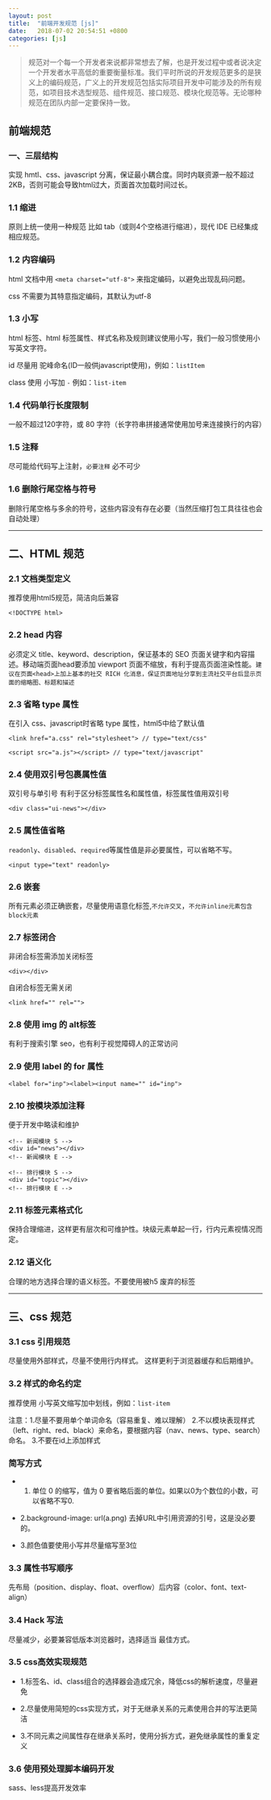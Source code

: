 ```yaml
---
layout: post
title:  "前端开发规范 [js]"
date:   2018-07-02 20:54:51 +0800
categories: [js]
---
```


> 规范对一个每一个开发者来说都非常想去了解，也是开发过程中或者说决定一个开发者水平高低的重要衡量标准。我们平时所说的开发规范更多的是狭义上的编码规范，广义上的开发规范包括实际项目开发中可能涉及的所有规范，如项目技术选型规范、组件规范、接口规范、模块化规范等。无论哪种规范在团队内部一定要保持一致。


## 前端规范

### 一、三层结构

实现 hmtl、css、javascript 分离，保证最小耦合度。同时内联资源一般不超过 2KB，否则可能会导致html过大，页面首次加载时间过长。

### 1.1 缩进

原则上统一使用一种规范 比如 tab（或则4个空格进行缩进），现代 IDE 已经集成相应规范。


### 1.2 内容编码

html 文档中用 `<meta charset="utf-8">` 来指定编码，以避免出现乱码问题。

css 不需要为其特意指定编码，其默认为utf-8


### 1.3 小写

html 标签、html 标签属性、样式名称及规则建议使用小写，我们一般习惯使用小写英文字符。

id 尽量用 驼峰命名(ID一般供javascript使用)，例如：`listItem`

class 使用 小写加 `-` 例如：`list-item`


### 1.4 代码单行长度限制

一般不超过120字符，或 80 字符（长字符串拼接通常使用加号来连接换行的内容）


### 1.5 注释

尽可能给代码写上注射，`必要注释` 必不可少


### 1.6 删除行尾空格与符号

删除行尾空格与多余的符号，这些内容没有存在必要（当然压缩打包工具往往也会自动处理）

---

## 二、HTML 规范


### 2.1 文档类型定义

推荐使用html5规范，简洁向后兼容

```
<!DOCTYPE html>
```

### 2.2 head 内容

必须定义 title、keyword、description，保证基本的 SEO 页面关键字和内容描述。移动端页面head要添加 viewport 页面不缩放，有利于提高页面渲染性能。`建议在页面<head>上加上基本的社交 RICH 化消息，保证页面地址分享到主流社交平台后显示页面的缩略图、标题和描述`


### 2.3 省略 type 属性

在引入 css、javascript时省略 type 属性，html5中给了默认值

```
<link href="a.css" rel="stylesheet"> // type="text/css"

<script src="a.js"></script> // type="text/javascript"
``` 


### 2.4 使用双引号包裹属性值

双引号与单引号 有利于区分标签属性名和属性值，标签属性值用双引号

```
<div class="ui-news"></div>
```

### 2.5 属性值省略

`readonly`、`disabled`、`required`等属性值是非必要属性，可以省略不写。

```
<input type="text" readonly>
```


### 2.6 嵌套

所有元素必须正确嵌套，尽量使用语意化标签,`不允许交叉`，`不允许inline元素包含block元素`


### 2.7 标签闭合

非闭合标签需添加关闭标签 

```
<div></div>
```


自闭合标签无需关闭

```
<link href="" rel="">
```


### 2.8 使用 img 的 alt标签

有利于搜索引擎 seo，也有利于视觉障碍人的正常访问


### 2.9 使用 label 的 for 属性

```
<label for="inp"><label><input name="" id="inp">
```


### 2.10 按模块添加注释

便于开发中略读和维护

```
<!-- 新闻模块 S -->
<div id="news"></div>
<!-- 新闻模块 E -->

<!-- 排行模块 S -->
<div id="topic"></div>
<!-- 排行模块 E -->
```


### 2.11 标签元素格式化

保持合理缩进，这样更有层次和可维护性。块级元素单起一行，行内元素视情况而定。


### 2.12 语义化

合理的地方选择合理的语义标签。不要使用被h5 废弃的标签


---

## 三、css 规范


### 3.1 css 引用规范

尽量使用外部样式，尽量不使用行内样式。 这样更利于浏览器缓存和后期维护。


### 3.2 样式的命名约定

推荐使用 小写英文缩写加中划线，例如：`list-item`

注意：1.尽量不要用单个单词命名（容易重复、难以理解） 2.不以模块表现样式（left、right、red、black）来命名，要根据内容（nav、news、type、search）命名。 3.不要在id上添加样式

### 简写方式

- 1. 单位 0 的缩写，值为 0 要省略后面的单位。如果以0为个数位的小数，可以省略不写0.

- 2.background-image: url(a.png) 去掉URL中引用资源的引号，这是没必要的。

- 3.颜色值要使用小写并尽量缩写至3位


### 3.3 属性书写顺序


先布局（position、display、float、overflow）后内容（color、font、text-align）


### 3.4 Hack 写法

尽量减少，必要兼容低版本浏览器时，选择适当 最佳方式。


### 3.5 css高效实现规范

- 1.标签名、id、class组合的选择器会造成冗余，降低css的解析速度，尽量避免

- 2.尽量使用简短的css实现方式，对于无继承关系的元素使用合并的写法更简洁

- 3.不同元素之间属性存在继承关系时，使用分拆方式，避免继承属性的重复定义

### 3.6 使用预处理脚本编码开发

sass、less提高开发效率



















